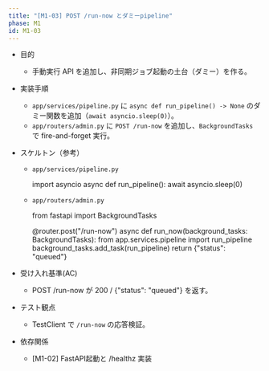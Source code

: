 ```yaml
---
title: "[M1-03] POST /run-now とダミーpipeline"
phase: M1
id: M1-03
---
```


- 目的
  - 手動実行 API を追加し、非同期ジョブ起動の土台（ダミー）を作る。
- 実装手順
  - `app/services/pipeline.py` に `async def run_pipeline() -> None` のダミー関数を追加（`await asyncio.sleep(0)`）。
  - `app/routers/admin.py` に `POST /run-now` を追加し、`BackgroundTasks` で fire-and-forget 実行。
- スケルトン（参考）
  - `app/services/pipeline.py`
    
    import asyncio
    async def run_pipeline():
        await asyncio.sleep(0)
    
  - `app/routers/admin.py`
    
    from fastapi import BackgroundTasks

    @router.post("/run-now")
    async def run_now(background_tasks: BackgroundTasks):
        from app.services.pipeline import run_pipeline
        background_tasks.add_task(run_pipeline)
        return {"status": "queued"}
    
- 受け入れ基準(AC)
  - POST /run-now が 200 / {"status": "queued"} を返す。
- テスト観点
  - TestClient で `/run-now` の応答検証。
- 依存関係
  - [M1-02] FastAPI起動と /healthz 実装